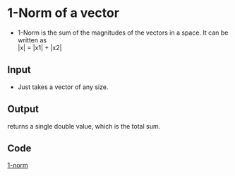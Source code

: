 # 1-Norm of a vector

- 1-Norm is the sum of the magnitudes of the vectors in a space. It can be written as  
|x| = |x1| + |x2|

## Input

- Just takes a vector of any size.

## Output

returns a single double value, which is the total sum.

## Code

[1-norm](https://github.com/adflanders/math4610/edit/master/src/src4/1norm.cpp)
